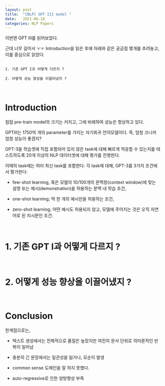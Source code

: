 ```yaml
---
layout: post
title:  "[NLP] GPT III model "
date:   2021-06-18
categories: NLP Papers
---
```



이번엔 GPT III를 읽어보았다.

근데 너무 길어서 ㅜㅜ Introduction을 읽은 후에 아래와 같은 궁금점 몇개를 추려놓고, 이를 중심으로 읽었다.

```

1. 기존 GPT I과 어떻게 다르지 ?

2. 어떻게 성능 향상을 이끌어냈지 ?

```

<br>

# Introduction

점점 pre-train model의 크기는 커지고, 그에 비례하여 성능은 향상하고 있다.

GPTIII는 1750억 개의 parameter를 가지는 자기회귀 언어모델이다. 즉, 엄청 크니까 엄청 성능이 좋겠지?

GPT-3을 학습셋에 직접 포함되어 있지 않은 task에 대해 빠르게 적응할 수 있는지를 테스트하도록 20개 이상의 NLP 데이터셋에 대해 평가를 진행한다.

이때의 task에는 여러 최신 task를 포함한다. 각 task에 대해, GPT-3를 3가지 조건에서 평가한다:

- few-shot learning, 혹은 모델의 10/100개의 문맥창(context window)에 맞는 설명 또는 예시(demonstration)을 허용하는 문맥 내 학습 조건,

- one-shot learning; 딱 한 개의 예시만을 허용하는 조건,

- zero-shot learning; 어떤 예시도 허용되지 않고, 모델에 주어지는 것은 오직 자연어로 된 지시문인 조건.

<br>

# 1. 기존 GPT I과 어떻게 다르지 ?

<br>

# 2. 어떻게 성능 향상을 이끌어냈지 ?

<br>

# Conclusion

한계점으로는,

- 텍스트 생성에서는 전체적으로 품질은 높았지만 여전히 ​​문서 단위로 의미론적인 반복이 일어남

- 충분히 긴 문장에서는 일관성을 잃거나, 모순이 발생

- common sense  도메인을 잘 하지 못했다.

-  auto-regressive로 인한 양방향성 부족

<br>

